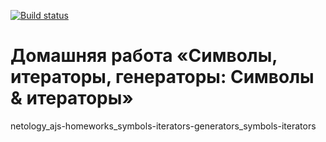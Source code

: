 [![Build status](https://ci.appveyor.com/api/projects/status/pde61dwts0davauy?svg=true)](https://ci.appveyor.com/project/a-naraikin/ajs-homeworks-symbols-iterators-generators-symbols)
# Домашняя работа «Символы, итераторы, генераторы: Символы & итераторы»  
netology_ajs-homeworks_symbols-iterators-generators_symbols-iterators
